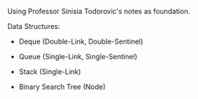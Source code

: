 Using Professor Sinisia Todorovic's notes as foundation.

Data Structures:
* Deque (Double-Link, Double-Sentinel)
* Queue (Single-Link, Single-Sentinel)
* Stack (Single-Link)

* Binary Search Tree (Node)